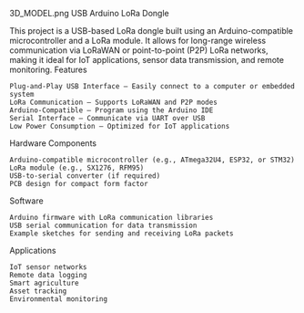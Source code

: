 3D_MODEL.png
USB Arduino LoRa Dongle

This project is a USB-based LoRa dongle built using an Arduino-compatible microcontroller and a LoRa module. It allows for long-range wireless communication via LoRaWAN or point-to-point (P2P) LoRa networks, making it ideal for IoT applications, sensor data transmission, and remote monitoring.
Features

    Plug-and-Play USB Interface – Easily connect to a computer or embedded system
    LoRa Communication – Supports LoRaWAN and P2P modes
    Arduino-Compatible – Program using the Arduino IDE
    Serial Interface – Communicate via UART over USB
    Low Power Consumption – Optimized for IoT applications

Hardware Components

    Arduino-compatible microcontroller (e.g., ATmega32U4, ESP32, or STM32)
    LoRa module (e.g., SX1276, RFM95)
    USB-to-serial converter (if required)
    PCB design for compact form factor

Software

    Arduino firmware with LoRa communication libraries
    USB serial communication for data transmission
    Example sketches for sending and receiving LoRa packets

Applications

    IoT sensor networks
    Remote data logging
    Smart agriculture
    Asset tracking
    Environmental monitoring
